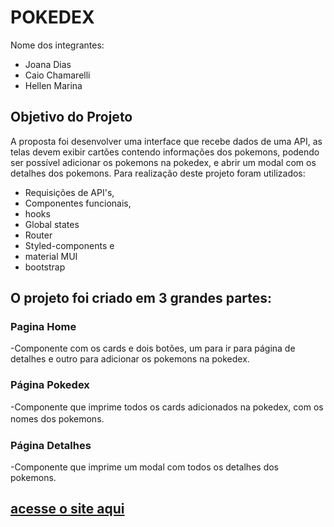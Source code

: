 # POKEDEX

Nome dos integrantes: 
- Joana Dias
- Caio Chamarelli
- Hellen Marina

## Objetivo do Projeto

A proposta foi desenvolver uma interface que recebe dados de uma API, as telas devem exibir cartões contendo informações dos pokemons, podendo ser possível adicionar os pokemons na pokedex,  e abrir um modal com os detalhes dos pokemons.
Para  realização deste projeto foram utilizados:

* Requisições de API's,
* Componentes funcionais,
* hooks 
* Global states
* Router
* Styled-components e 
* material MUI
* bootstrap

## O projeto foi criado em 3 grandes partes:


### Pagina Home

-Componente com os cards e dois botões, um para ir para página de detalhes e outro para adicionar os pokemons na pokedex.

### Página Pokedex

-Componente que imprime todos os cards adicionados na pokedex, com os nomes dos pokemons.
ㅤ
### Página Detalhes

-Componente que imprime um modal com todos os detalhes dos pokemons.


## [acesse o site aqui](https://handy-kitten.surge.sh/)


